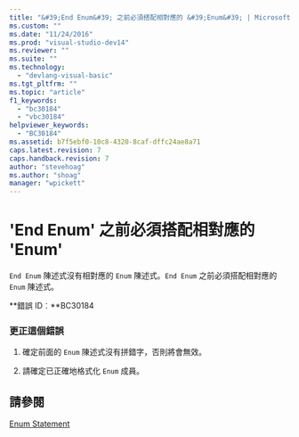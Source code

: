 ```yaml
---
title: "&#39;End Enum&#39; 之前必須搭配相對應的 &#39;Enum&#39; | Microsoft Docs"
ms.custom: ""
ms.date: "11/24/2016"
ms.prod: "visual-studio-dev14"
ms.reviewer: ""
ms.suite: ""
ms.technology: 
  - "devlang-visual-basic"
ms.tgt_pltfrm: ""
ms.topic: "article"
f1_keywords: 
  - "bc30184"
  - "vbc30184"
helpviewer_keywords: 
  - "BC30184"
ms.assetid: b7f5ebf0-10c8-4320-8caf-dffc24ae8a71
caps.latest.revision: 7
caps.handback.revision: 7
author: "stevehoag"
ms.author: "shoag"
manager: "wpickett"
---
```

# &#39;End Enum&#39; 之前必須搭配相對應的 &#39;Enum&#39;
`End Enum` 陳述式沒有相對應的 `Enum` 陳述式。`End Enum` 之前必須搭配相對應的 `Enum` 陳述式。  
  
 **錯誤 ID︰**BC30184  
  
### 更正這個錯誤  
  
1.  確定前面的 `Enum` 陳述式沒有拼錯字，否則將會無效。  
  
2.  請確定已正確地格式化 `Enum` 成員。  
  
## 請參閱  
 [Enum Statement](/dotnet/visual-basic/language-reference/statements/enum-statement)